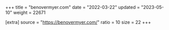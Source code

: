 +++
title = "benovermyer.com"
date = "2022-03-22"
updated = "2023-05-10"
weight = 22671

[extra]
source = "https://benovermyer.com/"
ratio = 10
size = 22
+++
